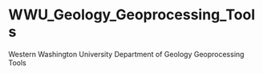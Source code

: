 # WWU_Geology_Geoprocessing_Tools
Western Washington University Department of Geology Geoprocessing Tools
